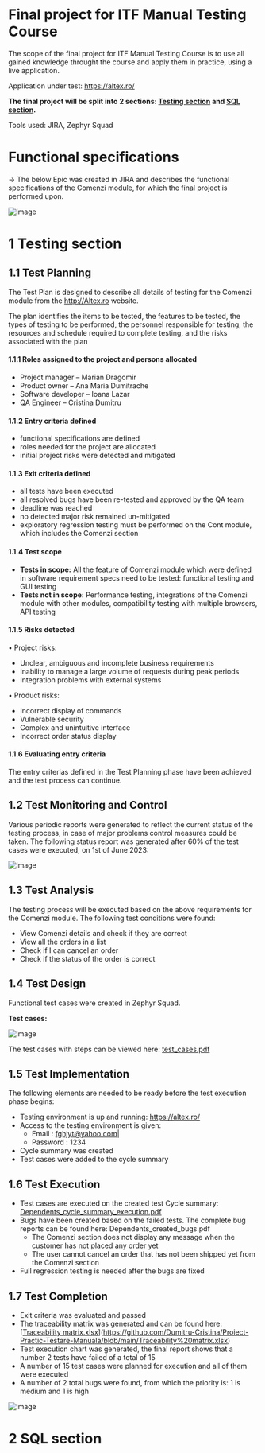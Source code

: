 

# Final project for ITF Manual Testing Course

The scope of the final project for ITF Manual Testing Course is to use all gained knowledge throught the course and apply them in practice, using a live application. 

Application under test: https://altex.ro/


**The final project will be split into 2 sections: [Testing section](https://github.com/Dumitru-Cristina/Proiect-Practic-Testare-Manuala/edit/main/README.md#1-testing-section) and [SQL section](https://github.com/Dumitru-Cristina/Proiect-Practic-Testare-Manuala/edit/main/README.md#2-sql-section).**

Tools used: JIRA, Zephyr Squad

# Functional specifications

-> The below Epic was created in JIRA and describes the functional specifications of the Comenzi module, for which the final project is performed upon.

![image](https://github.com/Dumitru-Cristina/Proiect-Practic-Testare-Manuala/assets/130222619/84b5c163-8277-4ae8-b155-2ded89d9d04d)


# 1 Testing section

## 1.1 Test Planning

The Test Plan is designed to describe all details of testing for the Comenzi module from the http://Altex.ro website.

The plan identifies the items to be tested, the features to be tested, the types of testing to be performed, the personnel responsible for testing, the resources and schedule required to complete testing, and the risks associated with the plan


#### 1.1.1 Roles assigned to the project and persons allocated

* Project manager – Marian Dragomir
* Product owner – Ana Maria Dumitrache
* Software developer – Ioana Lazar
* QA Engineer – Cristina Dumitru

#### 1.1.2 Entry criteria defined

* functional specifications are defined
* roles needed for the project are allocated
* initial project risks were detected and mitigated

#### 1.1.3 Exit criteria defined

* all tests have been executed
* all resolved bugs have been re-tested and approved by the QA team
* deadline was reached
* no detected major risk remained un-mitigated
* exploratory regression testing must be performed on the Cont module, which includes the Comenzi section

#### 1.1.4 Test scope

* __Tests in scope:__ All the feature of Comenzi module which were defined in software requirement specs need to be tested: functional testing and GUI testing 
* __Tests not in scope:__ Performance testing, integrations of the Comenzi module with other modules, compatibility testing with multiple browsers, API testing

#### 1.1.5 Risks detected

•	Project risks: 
* Unclear, ambiguous and incomplete business requirements
* Inability to manage a large volume of requests during peak periods
* Integration problems with external systems
   
•	Product risks: 
* Incorrect display of commands
* Vulnerable security
* Complex and unintuitive interface
* Incorrect order status display



#### 1.1.6 Evaluating entry criteria

The entry criterias defined in the Test Planning phase have been achieved and the test process can continue. 

## 1.2 Test Monitoring and Control

Various periodic reports were generated to reflect the current status of the testing process, in case of major problems control measures could be taken. The following status report was generated after 60% of the test cases were executed, on 1st of June 2023: 

![image](https://github.com/Dumitru-Cristina/Proiect-Practic-Testare-Manuala/assets/130222619/d4a2f791-a440-43b1-a181-950da657be36)


## 1.3 Test Analysis

The testing process will be executed based on the above requirements for the Comenzi module. The following test conditions were found:

* View Comenzi details and check if they are correct
* View all the orders in a list
* Check if I can cancel an order
* Check if the status of the order is correct


## 1.4 Test Design

Functional test cases were created in Zephyr Squad. 

**Test cases:**

![image](https://github.com/Dumitru-Cristina/Proiect-Practic-Testare-Manuala/assets/130222619/3c6f3fb0-e115-45ac-b1b2-9ffd1e5b274b)



The test cases with steps can be viewed here: [test_cases.pdf]()

## 1.5 Test Implementation

The following elements are needed to be ready before the test execution phase begins:

* Testing environment is up and running:   https://altex.ro/
* Access to the testing environment is given: 
   * Email :   fghjyt@yahoo.com| 
   * Password : 1234
* Cycle summary was created
* Test cases were added to the cycle summary


## 1.6 Test Execution

* Test cases are executed on the created test Cycle summary: [Dependents_cycle_summary_execution.pdf]()
* Bugs have been created based on the failed tests. The complete bug reports can be found here: Dependents_created_bugs.pdf
   * The Comenzi section does not display any message when the customer has not placed any order yet
   * The user cannot cancel an order that has not been shipped yet from the Comenzi section
* Full regression testing is needed after the bugs are fixed



## 1.7 Test Completion

* Exit criteria was evaluated and passed
* The traceability matrix was generated and can be found here: [[Traceability matrix.xlsx]()](https://github.com/Dumitru-Cristina/Proiect-Practic-Testare-Manuala/blob/main/Traceability%20matrix.xlsx)
* Test execution chart was generated, the final report shows that a number 2 tests have failed of a total of 15
* A number of 15 test cases were planned for execution and all of them were executed
* A number of 2 total bugs were found, from which the priority is: 1 is medium and 1 is high

![image](https://github.com/Dumitru-Cristina/Proiect-Practic-Testare-Manuala/assets/130222619/b118599e-7751-472b-9556-9945bacaff57)


# 2 SQL section
